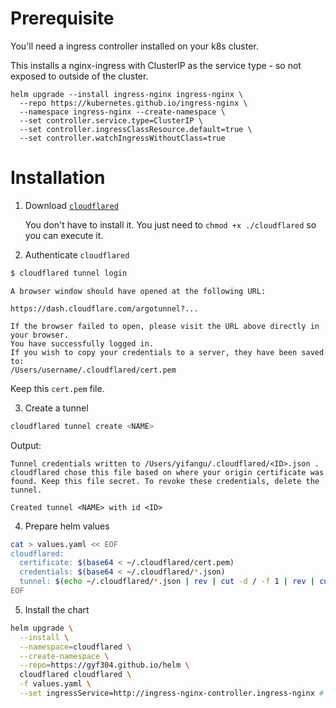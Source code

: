 # Prerequisite

You'll need a ingress controller installed on your k8s cluster.

This installs a nginx-ingress with ClusterIP as the service type - so not exposed to outside of the cluster.

```
helm upgrade --install ingress-nginx ingress-nginx \
  --repo https://kubernetes.github.io/ingress-nginx \
  --namespace ingress-nginx --create-namespace \
  --set controller.service.type=ClusterIP \
  --set controller.ingressClassResource.default=true \
  --set controller.watchIngressWithoutClass=true
```

# Installation

1. Download [`cloudflared`](https://github.com/cloudflare/cloudflared/releases)

   You don't have to install it. You just need to `chmod +x ./cloudflared` so you can execute it.

2. Authenticate `cloudflared`

```bash
$ cloudflared tunnel login
```

```
A browser window should have opened at the following URL:

https://dash.cloudflare.com/argotunnel?...

If the browser failed to open, please visit the URL above directly in your browser.
You have successfully logged in.
If you wish to copy your credentials to a server, they have been saved to:
/Users/username/.cloudflared/cert.pem
```

Keep this `cert.pem` file.

3. Create a tunnel

```bash
cloudflared tunnel create <NAME>
```

Output:
```
Tunnel credentials written to /Users/yifangu/.cloudflared/<ID>.json . cloudflared chose this file based on where your origin certificate was found. Keep this file secret. To revoke these credentials, delete the tunnel.

Created tunnel <NAME> with id <ID>
```

4. Prepare helm values

```bash
cat > values.yaml << EOF
cloudflared:
  certificate: $(base64 < ~/.cloudflared/cert.pem)
  credentials: $(base64 < ~/.cloudflared/*.json)
  tunnel: $(echo ~/.cloudflared/*.json | rev | cut -d / -f 1 | rev | cut -d . -f 1)
EOF
```

5. Install the chart

```bash
helm upgrade \
  --install \
  --namespace=cloudflared \
  --create-namespace \
  --repo=https://gyf304.github.io/helm \
  cloudflared cloudflared \
  -f values.yaml \
  --set ingressService=http://ingress-nginx-controller.ingress-nginx # set this to the ingress-controller service of your cluster
```
